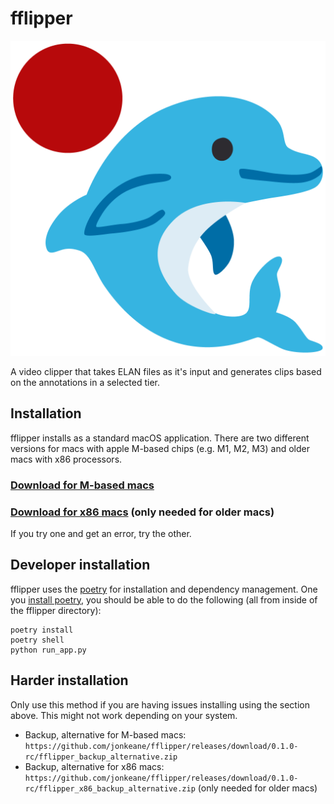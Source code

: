 fflipper
================================

![fflipper logo](logo/fflipper.png)


A video clipper that takes ELAN files as it's input and generates clips based on the annotations in a selected tier.


## Installation

fflipper installs as a standard macOS application. There are two different versions for macs with apple M-based chips (e.g. M1, M2, M3) and older macs with x86 processors.

### [Download for M-based macs](https://github.com/jonkeane/fflipper/releases/download/0.1.0-rc/fflipper.pkg)

### [Download for x86 macs](https://github.com/jonkeane/fflipper/releases/download/0.1.0-rc/fflipper_x86.pkg) (only needed for older macs)

If you try one and get an error, try the other.

## Developer installation

fflipper uses the [poetry](https://python-poetry.org) for installation and dependency management. One you [install poetry](https://python-poetry.org/docs/#installation), you should be able to do the following (all from inside of the fflipper directory):

```
poetry install
poetry shell
python run_app.py
```

## Harder installation

Only use this method if you are having issues installing using the section above. This might not work depending on your system.

* Backup, alternative for M-based macs: `https://github.com/jonkeane/fflipper/releases/download/0.1.0-rc/fflipper_backup_alternative.zip`
* Backup, alternative for x86 macs: `https://github.com/jonkeane/fflipper/releases/download/0.1.0-rc/fflipper_x86_backup_alternative.zip` (only needed for older macs)

